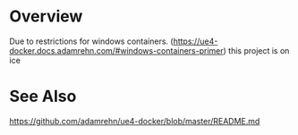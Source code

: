 # Overview
Due to restrictions for windows containers. (https://ue4-docker.docs.adamrehn.com/#windows-containers-primer) this project is on ice

# See Also
https://github.com/adamrehn/ue4-docker/blob/master/README.md